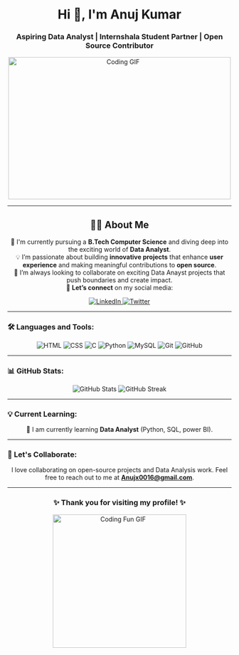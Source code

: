 <!-- Your Name and Title -->
<h1 align="center">Hi 👋, I'm Anuj Kumar</h1>
<h3 align="center">Aspiring Data Analyst | Internshala Student Partner | Open Source Contributor</h3>

<!-- GIF Image -->
<p align="center">
  <img src="https://media.giphy.com/media/LMcB8XospGZO8UQq87/giphy.gif" alt="Coding GIF" width="500" height="320"/>
</p>

---

<h2 align="center">👩‍💻 About Me</h2>
<p align="center">
  🌱 I'm currently pursuing a <b>B.Tech Computer Science</b> and diving deep into the exciting world of <b>Data Analyst</b>.<br>
  💡 I’m passionate about building <b>innovative projects</b> that enhance <b>user experience</b> and making meaningful contributions to <b>open source</b>.<br>
  💞 I’m always looking to collaborate on exciting Data Anayst projects that push boundaries and create impact.<br>
  📌 <b>Let’s connect</b> on my social media:<br>
</p>

<p align="center">
  <a href="https://www.linkedin.com/in/anuj-kumar-845b34265/">
    <img src="https://img.shields.io/badge/LinkedIn-0A66C2?style=for-the-badge&logo=linkedin&logoColor=white" alt="LinkedIn" />
  </a>
  <a href="https://twitter.com/KhushiChau74365">
    <img src="https://img.shields.io/badge/Twitter-1DA1F2?style=for-the-badge&logo=twitter&logoColor=white" alt="Twitter" />
  </a>
</p>

---

### 🛠 Languages and Tools:

<p align="center">
  <img src="https://img.shields.io/badge/HTML5-E34F26?style=for-the-badge&logo=html5&logoColor=white" alt="HTML" />
  <img src="https://img.shields.io/badge/CSS3-1572B6?style=for-the-badge&logo=css3&logoColor=white" alt="CSS" />
  <img src="https://img.shields.io/badge/C-00599C?style=for-the-badge&logo=c&logoColor=white" alt="C" />
  <img src="https://img.shields.io/badge/Python-3776AB?style=for-the-badge&logo=python&logoColor=white" alt="Python" />
  <img src="https://img.shields.io/badge/MySQL-4479A1?style=for-the-badge&logo=mysql&logoColor=white" alt="MySQL" />
  <img src="https://img.shields.io/badge/Git-F05032?style=for-the-badge&logo=git&logoColor=white" alt="Git" />
  <img src="https://img.shields.io/badge/GitHub-181717?style=for-the-badge&logo=github&logoColor=white" alt="GitHub" />
</p>

---

### 📊 GitHub Stats:

<p align="center">
  <img src="https://github-readme-stats.vercel.app/api?username=Anuj90161&show_icons=true&theme=radical" alt="GitHub Stats" />
  <img src="https://github-readme-streak-stats.herokuapp.com/?user=Anuj90161&theme=radical" alt="GitHub Streak" />
</p>

---

### 💡 Current Learning:
<p align="center">🌱 I am currently learning <b>Data Analyst</b> (Python, SQL, power BI).</p>

---

### 🤝 Let's Collaborate:
<p align="center">I love collaborating on open-source projects and Data Analysis work. Feel free to reach out to me at <a href="mailto:anujx0016@gmail.com"><b>Anujx0016@gmail.com</b></a>.</p>

---

<h3 align="center">✨ Thank you for visiting my profile! ✨</h3>

<p align="center">
  <img src="https://media.giphy.com/media/xT9IgzoKnwFNmISR8I/giphy.gif" alt="Coding Fun GIF" width="300" />
</p>
